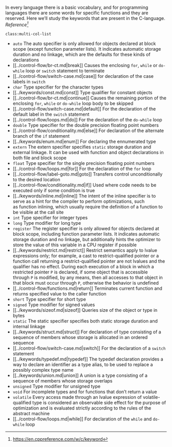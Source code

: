 In every language there is a basic vocabulary, and for programming languages there are some words for specific functions and they are reserved. Here we’ll study the keywords that are present in the C-language. _Reference[^1]_

`class:multi-col-list`

- `auto`
  The auto specifier is only allowed for objects declared at block scope (except function parameter lists). It indicates automatic storage duration and no linkage, which are the defaults for these kinds of declarations
- [[../control-flow/br-ct.md|break]]
  Causes the enclosing `for`, `while` or `do-while` loop or `switch` statement to terminate
- [[../control-flow/switch-case.md|case]]
  for declaration of the case labels in `switch`
- `char`
  Type specifier for the character types
- [[../keywords/const.md|const]]
  Type qualifier for constant objects
- [[../control-flow/br-ct.md|continue]]
  Causes the remaining portion of the enclosing `for`, `while` or `do-while` loop body to be skipped
- [[../control-flow/switch-case.md|default]]
  For the declaration of the default label in the `switch` statement
- [[../control-flow/loops.md|do]]
  For the declaration of the `do-while` loop
- `double`
  Type specifier for the double precision floating point numbers
- [[../control-flow/conditionality.md|else]]
  For declaration of the alternate branch of the `if` statement
- [[../keywords/enum.md|enum]]
  For declaring the ennumerated type
- `extern`
  The extern specifier specifies `static` storage duration and external linkage. It can be used with function and object declarations in both file and block scope
- `float`
  Type specifier for the single precision floating point numbers
- [[../control-flow/loops.md|for]]
  For the declaration of the `for` loop
- [[../control-flow/label-goto.md|goto]]
  Transfers control unconditionally to the desired location
- [[../control-flow/conditionality.md|if]]
  Used where code needs to be executed only if some condition is true
- [[../keywords/inline.md|inline]]
  The intent of the inline specifier is to serve as a hint for the compiler to perform optimizations, such as function inlining, which usually require the definition of a function to be visible at the call site
- `int`
  Type specifier for integer types
- `long`
  Type modifier for long type
- `register`
  The register specifier is only allowed for objects declared at block scope, including function parameter lists. It indicates automatic storage duration and no linkage, but additionally hints the optimizer to store the value of this variable in a CPU register if possible
- [[../keywords/restrict.md|restrict]]
  Restrict semantics apply to lvalue expressions only; for example, a cast to restrict-qualified pointer or a function call returning a restrict-qualified pointer are not lvalues and the qualifier has no effect.
  During each execution of a block in which a restricted pointer `P` is declared, if some object that is accessible through `P` is modified, by any means, then all accesses to that object in that block must occur through `P`, otherwise the behavior is undefined
- [[../control-flow/functions.md|return]]
  Terminates current function and returns specified value to the caller function
- `short`
  Type specifier for short type
- `signed`
  Type modifier for signed values
- [[../keywords/sizeof.md|sizeof]]
  Queries size of the object or type in bytes
- `static`
   The static specifier specifies both static storage duration and internal linkage
- [[../keywords/struct.md|struct]]
   For declaration of type consisting of a sequence of members whose storage is allocated in an ordered sequence
- [[../control-flow/switch-case.md|switch]]
   For the declaration of a `switch` statement 
- [[../keywords/typedef.md|typedef]]
  The typedef declaration provides a way to declare an identifier as a type alias, to be used to replace a possibly complex type name
- [[../keywords/union.md|union]]
  A union is a type consisting of a sequence of members whose storage overlaps
- `unsigned`
  Type modifier for unsigned type
- `void`
  For incomplete types and for functions that don’t return a value
- `volatile`
  Every access made through an lvalue expression of volatile-qualified type is considered an observable side effect for the purpose of optimization and is evaluated strictly according to the rules of the abstract machine
- [[../control-flow/loops.md|while]]
  For declaration of the `while` and `do-while` loop

[^1]: https://en.cppreference.com/w/c/keyword